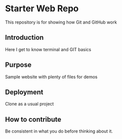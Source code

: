 # Starter Web Repo

This repository is for showing how Git and GitHub work

## Introduction
Here I get to know terminal and GIT basics

## Purpose

Sample website with plenty of files for demos

## Deployment
Clone as a usual project

## How to contribute 
Be consistent in what you do before thinking about it.